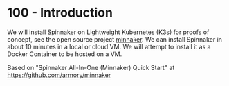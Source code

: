 # 100 - Introduction

We will install Spinnaker on Lightweight Kubernetes (K3s) for proofs of concept, see the open source project [minnaker](https://github.com/armory/minnaker). We can install Spinnaker in about 10 minutes in a local or cloud VM. We will attempt to install it as a Docker Container to be hosted on a VM.

Based on "Spinnaker All-In-One (Minnaker) Quick Start" at https://github.com/armory/minnaker


